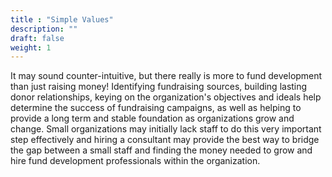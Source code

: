 ```yaml
---
title : "Simple Values"
description: ""
draft: false
weight: 1
---
```


It may sound counter-intuitive, but there really is more to fund development than just raising money! Identifying fundraising sources, building lasting donor relationships, keying on the organization's objectives and ideals help determine the success of fundraising campaigns, as well as helping to provide a long term and stable foundation as organizations grow and change. Small organizations may initially lack staff to do this very important step effectively and hiring a consultant may provide the best way to bridge the gap between a small staff and finding the money needed to grow and hire fund development professionals within the organization.